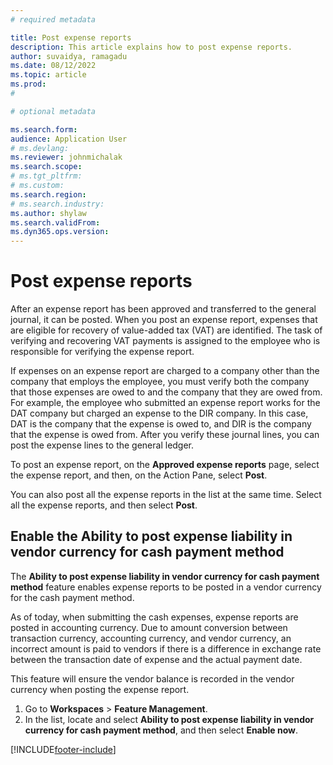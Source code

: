 ```yaml
---
# required metadata

title: Post expense reports
description: This article explains how to post expense reports.
author: suvaidya, ramagadu
ms.date: 08/12/2022
ms.topic: article
ms.prod: 
#

# optional metadata

ms.search.form: 
audience: Application User
# ms.devlang: 
ms.reviewer: johnmichalak
ms.search.scope: 
# ms.tgt_pltfrm: 
# ms.custom: 
ms.search.region: 
# ms.search.industry: 
ms.author: shylaw
ms.search.validFrom: 
ms.dyn365.ops.version: 
---
```


# Post expense reports

After an expense report has been approved and transferred to the general journal, it can be posted. When you post an expense report, expenses that are eligible for recovery of value-added tax (VAT) are identified. The task of verifying and recovering VAT payments is assigned to the employee who is responsible for verifying the expense report.

If expenses on an expense report are charged to a company other than the company that employs the employee, you must verify both the company that those expenses are owed to and the company that they are owed from. For example, the employee who submitted an expense report works for the DAT company but charged an expense to the DIR company. In this case, DAT is the company that the expense is owed to, and DIR is the company that the expense is owed from. After you verify these journal lines, you can post the expense lines to the general ledger.

To post an expense report, on the **Approved expense reports** page, select the expense report, and then, on the Action Pane, select **Post**.

You can also post all the expense reports in the list at the same time. Select all the expense reports, and then select **Post**.

## Enable the Ability to post expense liability in vendor currency for cash payment method

The **Ability to post expense liability in vendor currency for cash payment method** feature enables expense reports to be posted in a vendor currency for the cash payment method.

As of today, when submitting the cash expenses, expense reports are posted in accounting currency. Due to amount conversion between transaction currency, accounting currency, and vendor currency, an incorrect amount is paid to vendors if there is a difference in exchange rate between the transaction date of expense and the actual payment date.

This feature will ensure the vendor balance is recorded in the vendor currency when posting the expense report.

1. Go to **Workspaces** > **Feature Management**.
2. In the list, locate and select **Ability to post expense liability in vendor currency for cash payment method**, and then select **Enable now**.

[!INCLUDE[footer-include](../includes/footer-banner.md)]
